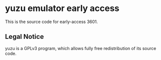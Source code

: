yuzu emulator early access
=============

This is the source code for early-access 3601.

## Legal Notice

yuzu is a GPLv3 program, which allows fully free redistribution of its source code.